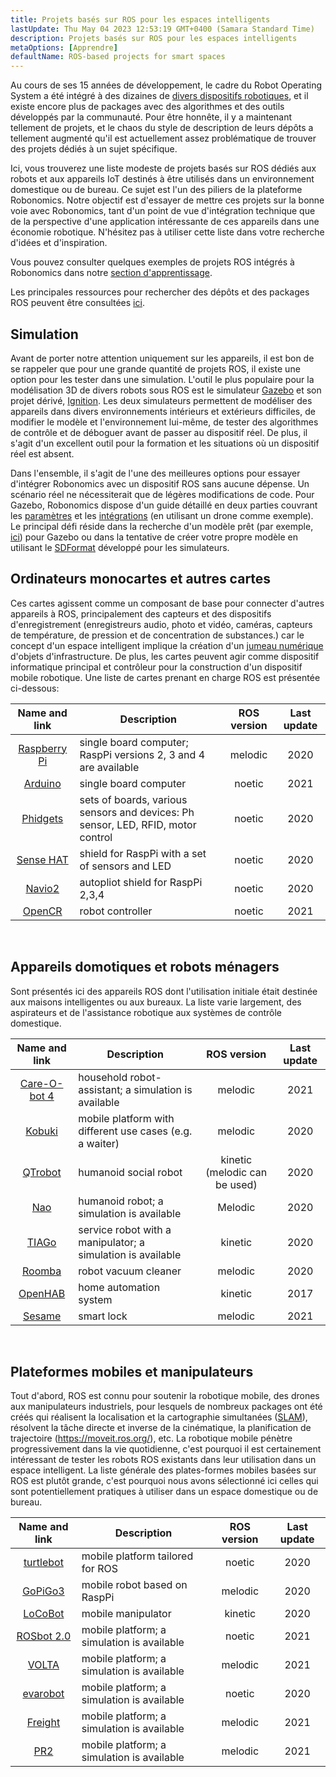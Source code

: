 ```yaml
---
title: Projets basés sur ROS pour les espaces intelligents
lastUpdate: Thu May 04 2023 12:53:19 GMT+0400 (Samara Standard Time)
description: Projets basés sur ROS pour les espaces intelligents
metaOptions: [Apprendre]
defaultName: ROS-based projects for smart spaces
---
```


Au cours de ses 15 années de développement, le cadre du Robot Operating System a été intégré à des dizaines de [divers dispositifs robotiques](https://robots.ros.org/), et il existe encore plus de packages avec des algorithmes et des outils développés par la communauté. Pour être honnête, il y a maintenant tellement de projets, et le chaos du style de description de leurs dépôts a tellement augmenté qu'il est actuellement assez problématique de trouver des projets dédiés à un sujet spécifique. 

Ici, vous trouverez une liste modeste de projets basés sur ROS dédiés aux robots et aux appareils IoT destinés à être utilisés dans un environnement domestique ou de bureau. Ce sujet est l'un des piliers de la plateforme Robonomics. Notre objectif est d'essayer de mettre ces projets sur la bonne voie avec Robonomics, tant d'un point de vue d'intégration technique que de la perspective d'une application intéressante de ces appareils dans une économie robotique. N'hésitez pas à utiliser cette liste dans votre recherche d'idées et d'inspiration.

Vous pouvez consulter quelques exemples de projets ROS intégrés à Robonomics dans notre [section d'apprentissage](/learn).

<!-- À l'heure actuelle (**avril 2021**), Robonomics est orienté vers les versions ROS **Melodic** et **Noetic**. Les anciennes versions peuvent également fonctionner, mais des travaux d'intégration supplémentaires peuvent être nécessaires. À l'avenir, le support de la version 2 de ROS sera ajouté. -->

Les principales ressources pour rechercher des dépôts et des packages ROS peuvent être consultées [ici](https://index.ros.org/).

## Simulation

Avant de porter notre attention uniquement sur les appareils, il est bon de se rappeler que pour une grande quantité de projets ROS, il existe une option pour les tester dans une simulation. L'outil le plus populaire pour la modélisation 3D de divers robots sous ROS est le simulateur [Gazebo](http://gazebosim.org/) et son projet dérivé, [Ignition](https://index.ros.org/r/ros_ign/). Les deux simulateurs permettent de modéliser des appareils dans divers environnements intérieurs et extérieurs difficiles, de modifier le modèle et l'environnement lui-même, de tester des algorithmes de contrôle et de déboguer avant de passer au dispositif réel. De plus, il s'agit d'un excellent outil pour la formation et les situations où un dispositif réel est absent.

Dans l'ensemble, il s'agit de l'une des meilleures options pour essayer d'intégrer Robonomics avec un dispositif ROS sans aucune dépense. Un scénario réel ne nécessiterait que de légères modifications de code. Pour Gazebo, Robonomics dispose d'un guide détaillé en deux parties couvrant les [paramètres](https://wiki.robonomics.network/docs/en/connect-any-ros-compatible-robot-under-robonomics-parachain-control-1/) et les [intégrations](https://wiki.robonomics.network/docs/en/connect-any-ros-compatible-robot-under-robonomics-parachain-control-2/) (en utilisant un drone comme exemple). Le principal défi réside dans la recherche d'un modèle prêt (par exemple, [ici](https://github.com/osrf/gazebo_models)) pour Gazebo ou dans la tentative de créer votre propre modèle en utilisant le [SDFormat](http://sdformat.org/) développé pour les simulateurs. 

## Ordinateurs monocartes et autres cartes

Ces cartes agissent comme un composant de base pour connecter d'autres appareils à ROS, principalement des capteurs et des dispositifs d'enregistrement (enregistreurs audio, photo et vidéo, caméras, capteurs de température, de pression et de concentration de substances.) car le concept d'un espace intelligent implique la création d'un [jumeau numérique](https://gateway.pinata.cloud/ipfs/QmNNdLG3vuTsJtZtNByWaDTKRYPcBZSZcsJ1FY6rTYCixQ/Robonomics_keypoint_March_2021.pdf) d'objets d'infrastructure. De plus, les cartes peuvent agir comme dispositif informatique principal et contrôleur pour la construction d'un dispositif mobile robotique. Une liste de cartes prenant en charge ROS est présentée ci-dessous:

| Name and link                                                                                         |                                    Description                                  | ROS version | Last update |
|:-----------------------------------------------------------------------------------------------------:|---------------------------------------------------------------------------------|:-----------:|:-----------:|
|  [Raspberry Pi](http://wiki.ros.org/ROSberryPi/Installing%20ROS%20Melodic%20on%20the%20Raspberry%20Pi)| single board computer; RaspPi versions 2, 3 and 4 are available                 |   melodic   |     2020    |
|    [Arduino](http://wiki.ros.org/rosserial_arduino)                                                   | single board computer                                                           |    noetic   |     2021    |
|    [Phidgets](http://wiki.ros.org/phidgets)                                                           | sets of boards, various sensors and devices: Ph sensor, LED, RFID, motor control|    noetic   |     2020    |
|   [Sense HAT](https://wiki.ros.org/sensehat_ros)                                                      | shield for RaspPi with a set of sensors and LED                                 |    noetic   |     2020    |
|     [Navio2](https://navio2.emlid.com/)                                                               | autopliot shield for RaspPi 2,3,4                                               |    noetic   |     2020    |
|     [OpenCR](http://wiki.ros.org/opencr)                                                              | robot controller                                                                |    noetic   |     2021    |

<br/>

## Appareils domotiques et robots ménagers

Sont présentés ici des appareils ROS dont l'utilisation initiale était destinée aux maisons intelligentes ou aux bureaux. La liste varie largement, des aspirateurs et de l'assistance robotique aux systèmes de contrôle domestique.

| Name and link                                             | Description                                                 |          ROS version          | Last update |
|:---------------------------------------------------------:|-------------------------------------------------------------|:-----------------------------:|:-----------:|
|  [Care-O-bot 4](http://wiki.ros.org/care-o-bot)           | household robot-assistant; a simulation is available        |            melodic            |     2021    |
|     [Kobuki](http://wiki.ros.org/kobuki)                  | mobile platform with different use cases (e.g. a waiter)    |            melodic            |     2020    |
|    [QTrobot](http://wiki.ros.org/Robots/qtrobot)          | humanoid social robot                                       | kinetic (melodic can be used) |     2020    |
|      [Nao](http://wiki.ros.org/nao)                       | humanoid robot; a simulation is available                   |            Melodic            |     2020    |
|     [TIAGo](http://wiki.ros.org/Robots/TIAGo)             | service robot with a manipulator; a simulation is available |            kinetic            |     2020    |
|     [Roomba](https://github.com/AutonomyLab/create_robot) | robot vacuum cleaner                                        |            melodic            |     2020    |
|    [OpenHAB](http://wiki.ros.org/iot_bridge)              | home automation system                                      |            kinetic            |     2017    |
|     [Sesame](https://index.ros.org/p/sesame_ros/)         | smart lock                                                  |            melodic            |     2021    |

<br/>

## Plateformes mobiles et manipulateurs

Tout d'abord, ROS est connu pour soutenir la robotique mobile, des drones aux manipulateurs industriels, pour lesquels de nombreux packages ont été créés qui réalisent la localisation et la cartographie simultanées ([SLAM](http://wiki.ros.org/rtabmap_ros)), résolvent la tâche directe et inverse de la cinématique, la planification de trajectoire (https://moveit.ros.org/), etc. La robotique mobile pénètre progressivement dans la vie quotidienne, c'est pourquoi il est certainement intéressant de tester les robots ROS existants dans leur utilisation dans un espace intelligent. La liste générale des plates-formes mobiles basées sur ROS est plutôt grande, c'est pourquoi nous avons sélectionné ici celles qui sont potentiellement pratiques à utiliser dans un espace domestique ou de bureau. 

| Name and link                                             | Description                                | ROS version | Last update |
|:---------------------------------------------------------:|--------------------------------------------|:-----------:|:-----------:|
|   [turtlebot](http://wiki.ros.org/turtlebot3)             | mobile platform tailored for ROS           |    noetic   |     2020    |
|    [GoPiGo3](http://wiki.ros.org/Robots/gopigo3)          | mobile robot based on RaspPi               |   melodic   |     2020    |
|    [LoCoBot](http://wiki.ros.org/locobot)                 | mobile manipulator                         |   kinetic   |     2020    |
|   [ROSbot 2.0](http://wiki.ros.org/Robots/ROSbot-2.0)     | mobile platform; a simulation is available |    noetic   |     2021    |
|     [VOLTA](http://wiki.ros.org/Robots/Volta)             | mobile platform; a simulation is available |   melodic   |     2021    |
|    [evarobot](http://wiki.ros.org/Robots/evarobot)        | mobile platform; a simulation is available |    noetic   |     2020    |
|    [Freight](http://wiki.ros.org/Robots/freight)          | mobile platform; a simulation is available |   melodic   |     2021    |
|      [PR2](http://wiki.ros.org/Robots/PR2)                | mobile platform; a simulation is available |   melodic   |     2021    |